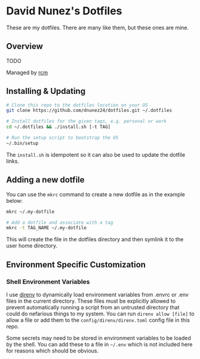 # David Nunez's Dotfiles

These are my dotfiles. There are many like them, but these ones are mine.

## Overview

TODO

Managed by [rcm](https://thoughtbot.github.io/rcm/)

## Installing & Updating

```sh
# Clone this repo to the dotfiles location on your OS
git clone https://github.com/dnunez24/dotfiles.git ~/.dotfiles

# Install dotfiles for the given tags, e.g. personal or work
cd ~/.dotfiles && ./install.sh [-t TAG]

# Run the setup script to bootstrap the OS
~/.bin/setup
```

The `install.sh` is idempotent so it can also be used to update the dotfile links.

## Adding a new dotfile

You can use the `mkrc` command to create a new dotfile as in the example below:

```sh
mkrc ~/.my-dotfile

# Add a dotfile and associate with a tag
mkrc -t TAG_NAME ~/.my-dotfile
```

This will create the file in the dotfiles directory and then symlink it to the user home directory.

## Environment Specific Customization

### Shell Environment Variables

I use [direnv](https://github.com/direnv/direnv) to dynamically load environment variables from .envrc or .env files in the current directory. These files must be explicitly allowed to prevent automatically running a script from an untrusted directory that could do nefarious things to my system. You can run `direnv allow [file]` to allow a file or add them to the `config/direnv/direnv.toml` config file in this repo.

Some secrets may need to be stored in environment variables to be loaded by the shell. You can add these to a file in `~/.env` which is not included here for reasons which should be obvious. 
